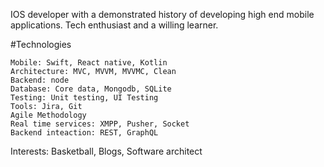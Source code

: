 IOS developer with a demonstrated history of developing high end mobile applications. Tech enthusiast and a willing learner.

#Technologies

```
Mobile: Swift, React native, Kotlin
Architecture: MVC, MVVM, MVVMC, Clean
Backend: node
Database: Core data, Mongodb, SQLite
Testing: Unit testing, UI Testing
Tools: Jira, Git
Agile Methodology
Real time services: XMPP, Pusher, Socket
Backend inteaction: REST, GraphQL
```


Interests: Basketball, Blogs, Software architect

<!---
nitanta/nitanta is a ✨ special ✨ repository because its `README.md` (this file) appears on your GitHub profile.
You can click the Preview link to take a look at your changes.
--->
